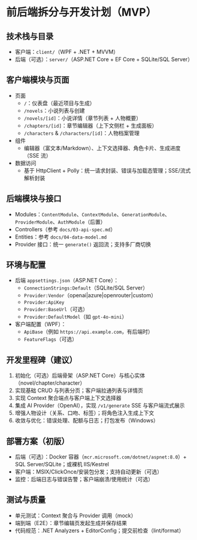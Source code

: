 # 前后端拆分与开发计划（MVP）

## 技术栈与目录
- 客户端：`client/`（WPF + .NET + MVVM）
- 后端（可选）：`server/`（ASP.NET Core + EF Core + SQLite/SQL Server）

## 客户端模块与页面
- 页面
  - `/`：仪表盘（最近项目与生成）
  - `/novels`：小说列表与创建
  - `/novels/[id]`：小说详情（章节列表 + 人物概要）
  - `/chapters/[id]`：章节编辑器（上下文侧栏 + 生成面板）
  - `/characters` & `/characters/[id]`：人物档案管理
- 组件
  - 编辑器（富文本/Markdown）、上下文选择器、角色卡片、生成进度（SSE 流）
- 数据访问
  - 基于 HttpClient + Polly：统一请求封装、错误与加载态管理；SSE/流式解析封装

## 后端模块与接口
- Modules：`ContentModule`、`ContextModule`、`GenerationModule`、`ProviderModule`、`AuthModule`（后置）
- Controllers（参考 `docs/03-api-spec.md`）
- Entities：参考 `docs/04-data-model.md`
- Provider 接口：统一 `generate()` 返回流；支持多厂商切换

## 环境与配置
- 后端 `appsettings.json`（ASP.NET Core）：
  - `ConnectionStrings:Default`（SQLite/SQL Server）
  - `Provider:Vendor`（openai|azure|openrouter|custom）
  - `Provider:ApiKey`
  - `Provider:BaseUrl`（可选）
  - `Provider:DefaultModel`（如 `gpt-4o-mini`）
- 客户端配置（WPF）：
  - `ApiBase`（例如 `https://api.example.com`，有后端时）
  - `FeatureFlags`（可选）

## 开发里程碑（建议）
1. 初始化（可选）后端骨架（ASP.NET Core）与核心实体（novel/chapter/character）
2. 实现基础 CRUD 与列表分页；客户端拉通列表与详情页
3. 实现 Context 聚合端点与客户端上下文选择器
4. 集成 AI Provider（OpenAI），实现 `/v1/generate` SSE 与客户端流式展示
5. 增强人物设计（关系、口吻、标签）；将角色注入生成上下文
6. 收敛与优化：错误处理、配额与日志；打包发布（Windows）

## 部署方案（初版）
- 后端（可选）：Docker 容器（`mcr.microsoft.com/dotnet/aspnet:8.0`）+ SQL Server/SQLite；或裸机 IIS/Kestrel
- 客户端：MSIX/ClickOnce/安装包分发；支持自动更新（可选）
- 监控：后端日志与错误告警；客户端崩溃/使用统计（可选）

## 测试与质量
- 单元测试：Context 聚合与 Provider 调用（mock）
- 端到端（E2E）：章节编辑页发起生成并保存结果
- 代码规范：.NET Analyzers + EditorConfig；提交前检查（lint/format）